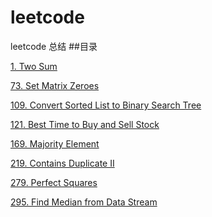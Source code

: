 # leetcode
leetcode 总结
##目录

[1. Two Sum][1]

[73. Set Matrix Zeroes][73]

[109. Convert Sorted List to Binary Search Tree][109]

[121. Best Time to Buy and Sell Stock][121]

[169. Majority Element][169]

[219. Contains Duplicate II][219]

[279. Perfect Squares][279]

[295. Find Median from Data Stream][295]

[1]:1.md
[73]:73.md
[109]:109.md
[121]:121.md
[169]:169.md
[219]:219.md
[279]:279.md
[295]:295.md

